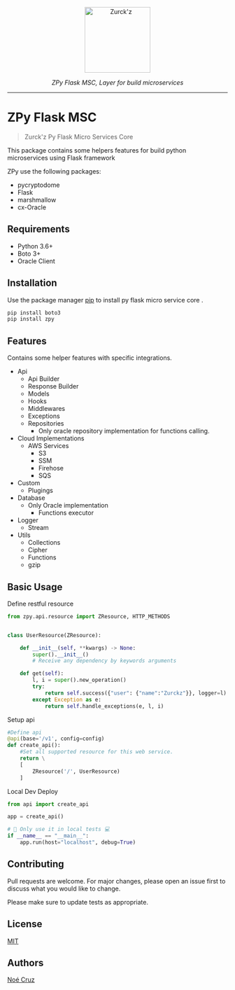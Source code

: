 <p align="center">
  <a  href="https://github.com/NoeCruzMW/zpy-flask-msc-docs"><img width="150" src="https://lh3.googleusercontent.com/a-/AOh14GjLO5qYYR5nQl5hgavUKz4Dv3LVzWDvGtV4xNam=s600-k-no-rp-mo" alt="Zurck'z"></a>
</p>
<p align="center">
    <em>ZPy Flask MSC, Layer for build microservices</em>
</p>
<p align="center"></p>

---

# ZPy Flask MSC

> Zurck'z Py Flask Micro Services Core

This package contains some helpers features for build python microservices using Flask framework

ZPy use the following packages:

- pycryptodome
- Flask
- marshmallow
- cx-Oracle

## Requirements

- Python 3.6+
- Boto 3+
- Oracle Client

## Installation

Use the package manager [pip](https://pip.pypa.io/en/stable/) to install py flask micro service core .

```bash
pip install boto3
pip install zpy
```

## Features

Contains some helper features with specific integrations.

- Api
  - Api Builder
  - Response Builder
  - Models
  - Hooks
  - Middlewares
  - Exceptions
  - Repositories
    - Only oracle repository implementation for functions calling.
- Cloud Implementations
  - AWS Services
    - S3
    - SSM
    - Firehose
    - SQS
- Custom
  - Plugings
- Database
  - Only Oracle implementation
    - Functions executor
- Logger
  - Stream
- Utils
  - Collections
  - Cipher
  - Functions
  - gzip

## Basic Usage

Define restful resource

```python
from zpy.api.resource import ZResource, HTTP_METHODS


class UserResource(ZResource):

    def __init__(self, **kwargs) -> None:
        super().__init__()
        # Receive any dependency by keywords arguments

    def get(self):
        l, i = super().new_operation()
        try:
            return self.success({"user": {"name":"Zurckz"}}, logger=l)
        except Exception as e:
            return self.handle_exceptions(e, l, i)

```

Setup api

```python
#Define api
@api(base='/v1', config=config)
def create_api():
    #Set all supported resource for this web service.
    return \
    [
        ZResource('/', UserResource)
    ]
```

Local Dev Deploy

```python
from api import create_api

app = create_api()

# 🚨 Only use it in local tests 💻
if __name__ == "__main__":
    app.run(host="localhost", debug=True)

```


## Contributing

Pull requests are welcome. For major changes, please open an issue first to discuss what you would like to change.

Please make sure to update tests as appropriate.

## License

[MIT](https://choosealicense.com/licenses/mit/)

## Authors

[Noé Cruz](https://www.linkedin.com/in/zurckz/)
